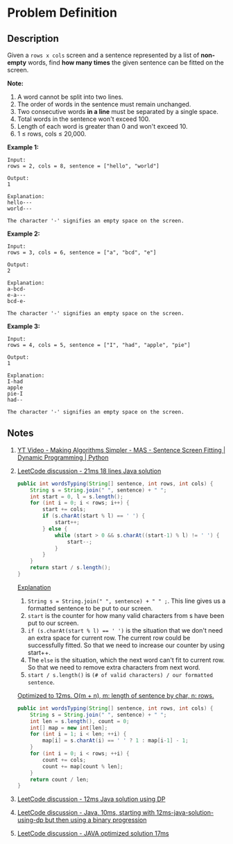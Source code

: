 # Problem Definition

## Description

Given a `rows x cols` screen and a sentence represented by a list of **non-empty** words, find **how many times** the given sentence can be fitted on the screen.

**Note:**

1. A word cannot be split into two lines.
2. The order of words in the sentence must remain unchanged.
3. Two consecutive words **in a line** must be separated by a single space.
4. Total words in the sentence won't exceed 100.
5. Length of each word is greater than 0 and won't exceed 10.
6. 1 ≤ rows, cols ≤ 20,000.

**Example 1:**

```plaintext
Input:
rows = 2, cols = 8, sentence = ["hello", "world"]

Output:
1

Explanation:
hello---
world---

The character '-' signifies an empty space on the screen.
```

**Example 2:**

```plaintext
Input:
rows = 3, cols = 6, sentence = ["a", "bcd", "e"]

Output:
2

Explanation:
a-bcd-
e-a---
bcd-e-

The character '-' signifies an empty space on the screen.
```

**Example 3:**

```plaintext
Input:
rows = 4, cols = 5, sentence = ["I", "had", "apple", "pie"]

Output:
1

Explanation:
I-had
apple
pie-I
had--

The character '-' signifies an empty space on the screen.
```

## Notes

1. [YT Video - Making Algorithms Simpler - MAS - Sentence Screen Fitting | Dynamic Programming | Python](https://www.youtube.com/watch?v=x4H-bXmNUfQ)
1. [LeetCode discussion - 21ms 18 lines Java solution](https://leetcode.com/explore/interview/card/google/64/dynamic-programming-4/356/discuss/90845/21ms-18-lines-Java-solution)

    ```java
    public int wordsTyping(String[] sentence, int rows, int cols) {
        String s = String.join(" ", sentence) + " ";
        int start = 0, l = s.length();
        for (int i = 0; i < rows; i++) {
            start += cols;
            if (s.charAt(start % l) == ' ') {
                start++;
            } else {
                while (start > 0 && s.charAt((start-1) % l) != ' ') {
                    start--;
                }
            }
        }
        return start / s.length();
    }
    ```

    [Explanation](https://leetcode.com/explore/interview/card/google/64/dynamic-programming-4/356/discuss/90845/21ms-18-lines-Java-solution/95293)
    1. `String s = String.join(" ", sentence) + " " ;`. This line gives us a formatted sentence to be put to our screen.
    2. `start` is the counter for how many valid characters from s have been put to our screen.
    3. `if (s.charAt(start % l) == ' ')` is the situation that we don't need an extra space for current row. The current row could be successfully fitted. So that we need to increase our counter by using start++.
    4. The `else` is the situation, which the next word can't fit to current row. So that we need to remove extra characters from next word.
    5. `start / s.length()` is `(# of valid characters) / our formatted sentence`.

    [Optimized to 12ms. O(m + n), m: length of sentence by char, n: rows.](https://leetcode.com/explore/interview/card/google/64/dynamic-programming-4/356/discuss/90845/21ms-18-lines-Java-solution/95290)

    ```java
    public int wordsTyping(String[] sentence, int rows, int cols) {
        String s = String.join(" ", sentence) + " ";
        int len = s.length(), count = 0;
        int[] map = new int[len];
        for (int i = 1; i < len; ++i) {
            map[i] = s.charAt(i) == ' ' ? 1 : map[i-1] - 1;
        }
        for (int i = 0; i < rows; ++i) {
            count += cols;
            count += map[count % len];
        }
        return count / len;
    }
    ```

1. [LeetCode discussion - 12ms Java solution using DP](https://leetcode.com/explore/interview/card/google/64/dynamic-programming-4/356/discuss/90874/12ms-Java-solution-using-DP)
1. [LeetCode discussion - Java, 10ms, starting with 12ms-java-solution-using-dp but then using a binary progression](https://leetcode.com/explore/interview/card/google/64/dynamic-programming-4/356/discuss/90856/Java-10ms-starting-with-12ms-java-solution-using-dp-but-then-using-a-binary-progression)
1. [LeetCode discussion - JAVA optimized solution 17ms](https://leetcode.com/explore/interview/card/google/64/dynamic-programming-4/356/discuss/90846/JAVA-optimized-solution-17ms)